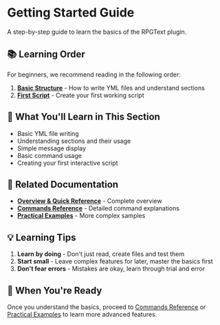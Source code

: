 # Getting Started Guide

A step-by-step guide to learn the basics of the RPGText plugin.

## 📚 Learning Order

For beginners, we recommend reading in the following order:

1. **[Basic Structure](basic-structure.md)** - How to write YML files and understand sections
2. **[First Script](first-script.md)** - Create your first working script

## 🎯 What You'll Learn in This Section

- Basic YML file writing
- Understanding sections and their usage
- Simple message display
- Basic command usage
- Creating your first interactive script

## 📖 Related Documentation

- **[Overview & Quick Reference](../doc-en.md)** - Complete overview
- **[Commands Reference](../commands/README.md)** - Detailed command explanations
- **[Practical Examples](../examples/README.md)** - More complex samples

## 💡 Learning Tips

1. **Learn by doing** - Don't just read, create files and test them
2. **Start small** - Leave complex features for later, master the basics first
3. **Don't fear errors** - Mistakes are okay, learn through trial and error

## 🚀 When You're Ready

Once you understand the basics, proceed to [Commands Reference](../commands/README.md) or [Practical Examples](../examples/README.md) to learn more advanced features.
